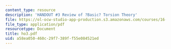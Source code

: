 ```yaml
---
content_type: resource
description: 'HANDOUT #3 Review of ?Basic? Torsion Theory'
file: https://ol-ocw-studio-app-production.s3.amazonaws.com/courses/16-20-structural-mechanics-fall-2002/a58ea050460c29f7389ff55e084521ed_ho3.pdf
file_type: application/pdf
resourcetype: Document
title: ho3.pdf
uid: a58ea050-460c-29f7-389f-f55e084521ed
---
```

